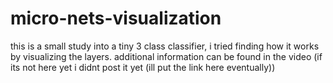 # micro-nets-visualization
this is a small study into a tiny 3 class classifier, i tried finding how it works by visualizing the layers.
additional information can be found in the video (if its not here yet i didnt post it yet (ill put the link here eventually))
